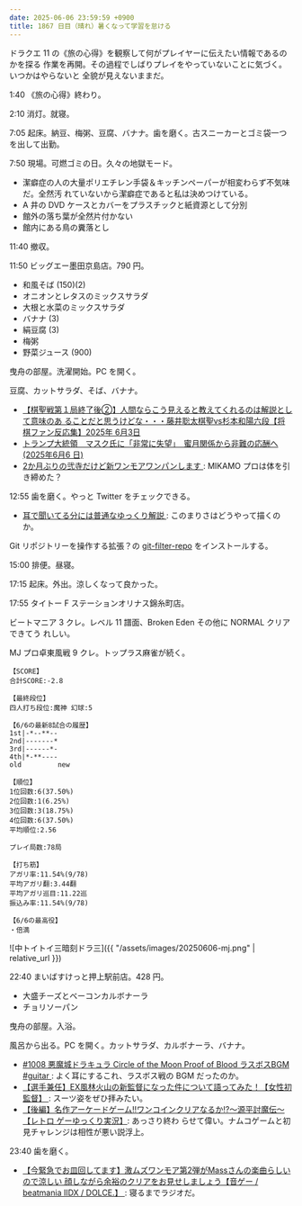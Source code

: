 ```yaml
---
date: 2025-06-06 23:59:59 +0900
title: 1867 日目（晴れ）暑くなって学習を怠ける
---
```


ドラクエ 11 の《旅の心得》を観察して何がプレイヤーに伝えたい情報であるのかを探る
作業を再開。その過程でしばりプレイをやっていないことに気づく。いつかはやらないと
全貌が見えないままだ。

1:40 《旅の心得》終わり。

2:10 消灯。就寝。

7:05 起床。納豆、梅粥、豆腐、バナナ。歯を磨く。古スニーカーとゴミ袋一つを出して出勤。

7:50 現場。可燃ゴミの日。久々の地獄モード。

* 潔癖症の人の大量ポリエチレン手袋＆キッチンペーパーが相変わらず不気味だ。全然汚
  れていないから潔癖症であると私は決めつけている。
* A 井の DVD ケースとカバーをプラスチックと紙資源として分別
* 館外の落ち葉が全然片付かない
* 館内にある鳥の糞落とし

11:40 撤収。

11:50 ビッグエー墨田京島店。790 円。

* 和風そば (150)(2)
* オニオンとレタスのミックスサラダ
* 大根と水菜のミックスサラダ
* バナナ (3)
* 絹豆腐 (3)
* 梅粥
* 野菜ジュース (900)

曳舟の部屋。洗濯開始。PC を開く。

豆腐、カットサラダ、そば、バナナ。

* [【棋聖戦第１局終了後②】人間ならこう見えると教えてくれるのは解説として意味のあ
  ることだと思うけどな・・・藤井聡太棋聖vs杉本和陽六段【将棋ファン反応集】2025年
  6月3日](https://www.youtube.com/watch?v=1YIlOuWUF2A)
* [トランプ大統領　マスク氏に「非常に失望」　蜜月関係から非難の応酬へ(2025年6月6
  日)](https://www.youtube.com/watch?v=vFD_ybiO0HU)
* [2か月ぶりの弐寺だけど新ワンモアワンパンします
  ](https://www.youtube.com/watch?v=8R7EA9CeLrg): MIKAMO プロは体を引き締めた？

12:55 歯を磨く。やっと Twitter をチェックできる。

* [耳で聞いてる分には普通なゆっくり解説
  ](https://www.youtube.com/watch?v=Z9Z85jFk3PE): このまりさはどうやって描くのか。

Git リポジトリーを操作する拡張？の [git-filter-repo] をインストールする。

15:00 排便。昼寝。

17:15 起床。外出。涼しくなって良かった。

17:55 タイトー F ステーションオリナス錦糸町店。

ビートマニア 3 クレ。レベル 11 譜面、Broken Eden その他に NORMAL クリアできてう
れしい。

MJ プロ卓東風戦 9 クレ。トップラス麻雀が続く。

```text
【SCORE】
合計SCORE:-2.8

【最終段位】
四人打ち段位:魔神 幻球:5

【6/6の最新8試合の履歴】
1st|-*--**--
2nd|-------*
3rd|------*-
4th|*-**----
old         new

【順位】
1位回数:6(37.50%)
2位回数:1(6.25%)
3位回数:3(18.75%)
4位回数:6(37.50%)
平均順位:2.56

プレイ局数:78局

【打ち筋】
アガリ率:11.54%(9/78)
平均アガリ翻:3.44翻
平均アガリ巡目:11.22巡
振込み率:11.54%(9/78)

【6/6の最高役】
・倍満
```

![中トイトイ三暗刻ドラ三]({{ "/assets/images/20250606-mj.png" | relative_url }})

22:40 まいばすけっと押上駅前店。428 円。

* 大盛チーズとベーコンカルボナーラ
* チョリソーパン

曳舟の部屋。入浴。

風呂から出る。PC を開く。カットサラダ、カルボナーラ、バナナ。

* [#1008 悪魔城ドラキュラ Circle of the Moon Proof of Blood ラスボスBGM #guitar
  ](https://www.youtube.com/watch?v=Qs8ZGKTWImM): よく耳にするこれ、ラスボス戦の
  BGM だったのか。
* [【選手兼任】EX風林火山の新監督になった件について語ってみた！【女性初監督】
  ](https://www.youtube.com/watch?v=OKm5sY5Tl4g): スーツ姿をぜひ拝みたい。
* [【後編】名作アーケードゲーム!!ワンコインクリアなるか!?～源平討魔伝～【レトロ
  ゲーゆっくり実況】](https://www.youtube.com/watch?v=zfeJUESYIus): あっさり終わ
  らせて偉い。ナムコゲームと初見チャレンジは相性が悪い説浮上。

23:40 歯を磨く。

* [【今緊急でお皿回してます】激ムズワンモア第2弾がMassさんの楽曲らしいので涼しい
  顔しながら余裕のクリアをお見せしましょう【音ゲー / beatmania IIDX / DOLCE.】
  ](https://www.youtube.com/watch?v=a3c3u6OcGl0): 寝るまでラジオだ。

[git-filter-repo]: <https://github.com/newren/git-filter-repo/>
